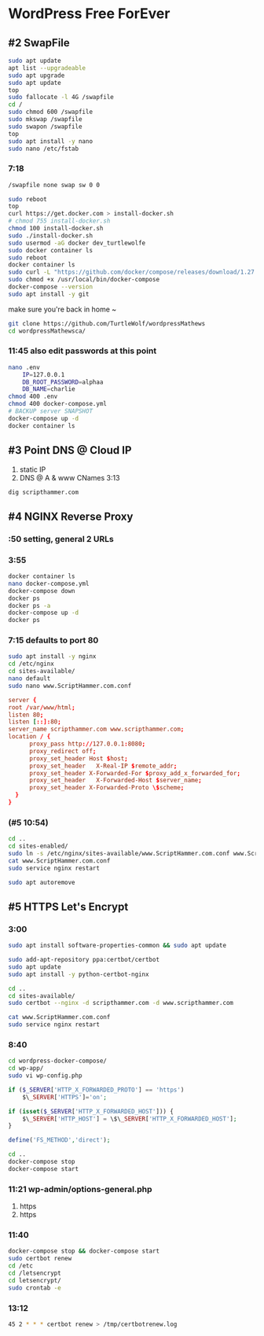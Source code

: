 # WordPress Free ForEver

## **#2 SwapFile**

```bash
sudo apt update
apt list --upgradeable
sudo apt upgrade
sudo apt update
top
sudo fallocate -l 4G /swapfile
cd /
sudo chmod 600 /swapfile
sudo mkswap /swapfile
sudo swapon /swapfile
top
sudo apt install -y nano
sudo nano /etc/fstab
```

### **7:18**

```bash 7:18
/swapfile none swap sw 0 0
```

```bash
sudo reboot
top
curl https://get.docker.com > install-docker.sh
# chmod 755 install-docker.sh
chmod 100 install-docker.sh
sudo ./install-docker.sh
sudo usermod -aG docker dev_turtlewolfe
sudo docker container ls
sudo reboot
docker container ls
sudo curl -L "https://github.com/docker/compose/releases/download/1.27.4/docker-compose-$(uname -s)-$(uname -m)" -o /usr/local/bin/docker-compose
sudo chmod +x /usr/local/bin/docker-compose
docker-compose --version
sudo apt install -y git
```

make sure you're back in home ~

<!-- git clone https://github.com/chrisbmatthews/wordpress-docker-compose.git -->

```bash
git clone https://github.com/TurtleWolf/wordpressMathews
cd wordpressMathewsca/
```

### **11:45 also edit passwords at this point**

```bash
nano .env
    IP=127.0.0.1
    DB_ROOT_PASSWORD=alphaa
    DB_NAME=charlie
chmod 400 .env
chmod 400 docker-compose.yml
# BACKUP server SNAPSHOT
docker-compose up -d
docker container ls
```

## **#3 Point DNS @ Cloud IP**

1. static IP
1. DNS @ A & www CNames 3:13

```bash
dig scripthammer.com
```

## **#4 NGINX Reverse Proxy**

### **:50** setting, general 2 URLs

### **3:55**

```bash
docker container ls
nano docker-compose.yml
docker-compose down
docker ps
docker ps -a
docker-compose up -d
docker ps
```

### **7:15** defaults to port 80

```bash
sudo apt install -y nginx
cd /etc/nginx
cd sites-available/
nano default
sudo nano www.ScriptHammer.com.conf
```

```conf
server {
root /var/www/html;
listen 80;
listen [::]:80;
server_name scripthammer.com www.scripthammer.com;
location / {
      proxy_pass http://127.0.0.1:8080;
      proxy_redirect off;
      proxy_set_header Host $host;
      proxy_set_header   X-Real-IP $remote_addr;
      proxy_set_header X-Forwarded-For $proxy_add_x_forwarded_for;
      proxy_set_header   X-Forwarded-Host $server_name;
      proxy_set_header X-Forwarded-Proto \$scheme;
  }
}
```

### (#5 10:54)

```bash
cd ..
cd sites-enabled/
sudo ln -s /etc/nginx/sites-available/www.ScriptHammer.com.conf www.ScriptHammer.com.conf
cat www.ScriptHammer.com.conf
sudo service nginx restart

sudo apt autoremove
```

## **#5 HTTPS Let's Encrypt**

### **3:00**

```bash
sudo apt install software-properties-common && sudo apt update
```

<!-- sudo apt update   -->
<!-- apt list --upgradeable   -->
<!-- sudo apt upgrade   -->

```bash
sudo add-apt-repository ppa:certbot/certbot
sudo apt update
sudo apt install -y python-certbot-nginx
```

<!-- choose location   -->

```bash
cd ..
cd sites-available/
sudo certbot --nginx -d scripthammer.com -d www.scripthammer.com
```

<!-- sudo certbot --nginx -d scripthammer.com -->
<!-- redirect unsecure   -->

```bash
cat www.ScriptHammer.com.conf
sudo service nginx restart
```

### **8:40**

```bash
cd wordpress-docker-compose/
cd wp-app/
sudo vi wp-config.php
```

```php
if ($_SERVER['HTTP_X_FORWARDED_PROTO'] == 'https')
    $\_SERVER['HTTPS']='on';

if (isset($_SERVER['HTTP_X_FORWARDED_HOST'])) {
    $\_SERVER['HTTP_HOST'] = \$\_SERVER['HTTP_X_FORWARDED_HOST'];
}
```

```php
define('FS_METHOD','direct');
```

```bash
cd ..
docker-compose stop
docker-compose start
```

### **11:21** wp-admin/options-general.php

1. https
1. https

### **11:40**

```bash
docker-compose stop && docker-compose start
sudo certbot renew
cd /etc
cd /letsencrypt
cd letsencrypt/
sudo crontab -e
```

### **13:12**

```bash
45 2 * * * certbot renew > /tmp/certbotrenew.log
```
